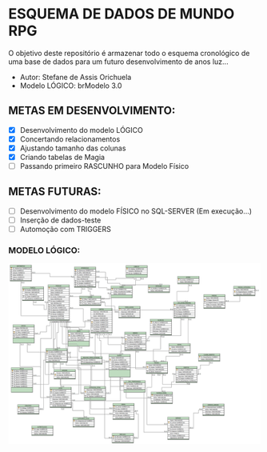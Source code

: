 # ESQUEMA DE DADOS DE MUNDO RPG

O objetivo deste repositório é armazenar todo o esquema cronológico de uma base de dados para um futuro desenvolvimento de anos luz...

- Autor: Stefane de Assis Orichuela
- Modelo LÓGICO: brModelo 3.0 

## METAS EM DESENVOLVIMENTO: 
- [x] Desenvolvimento do modelo LÓGICO
- [x] Concertando relacionamentos
- [x] Ajustando tamanho das colunas
- [x] Criando tabelas de Magia 
- [ ] Passando primeiro RASCUNHO para Modelo Físico

## METAS FUTURAS:
- [ ] Desenvolvimento do modelo FÍSICO no SQL-SERVER (Em execução...)
- [ ] Inserção de dados-teste
- [ ] Automoção com TRIGGERS

### MODELO LÓGICO:

![Modelo lógico em andamento](LOGICORPG.jpg)


